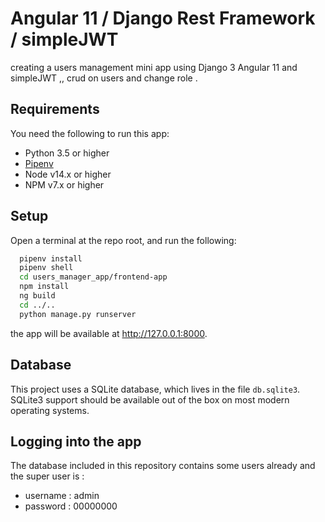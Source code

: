 # Angular 11 / Django Rest Framework / simpleJWT

creating a users management mini app using Django 3 Angular 11 and simpleJWT ,, 
crud on users and change role .


## Requirements

You need the following to run this app:

* Python 3.5 or higher
* [Pipenv](https://pipenv.readthedocs.io/)
* Node v14.x or higher
* NPM v7.x or higher

## Setup

Open a terminal at the repo root, and run the following:

```bash
  pipenv install
  pipenv shell
  cd users_manager_app/frontend-app
  npm install
  ng build
  cd ../..
  python manage.py runserver
```

the app will be available at http://127.0.0.1:8000.

## Database

This project uses a SQLite database, which lives in the file `db.sqlite3`. SQLite3 support should be available out of the box on most modern operating systems. 

## Logging into the app

The database included in this repository contains some users already and the super user is :

- username : admin 
- password : 00000000 
